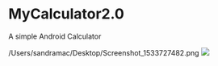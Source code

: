 # MyCalculator2.0
A simple Android Calculator

/Users/sandramac/Desktop/Screenshot_1533727482.png
<img src='https://play.google.com/intl/en_us/badges/images/generic/en_badge_web_generic.png'/></a>
